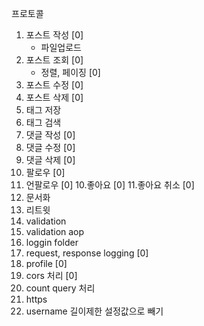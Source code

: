 프로토콜
1. 포스트 작성 [0]
    - 파일업로드
2. 포스트 조회 [0]
    - 정렬, 페이징 [0]
3. 포스트 수정 [0]
4. 포스트 삭제 [0]
5. 태그 저장
6. 태그 검색
5. 댓글 작성 [0]
6. 댓글 수정 [0]
7. 댓글 삭제 [0]
8. 팔로우 [0]
9. 언팔로우 [0]
10.좋아요 [0]
11.좋아요 취소 [0]
12. 문서화
13. 리트윗
14. validation 
15. validation aop
16. loggin folder
17. request, response logging [0]
18. profile [0]
19. cors 처리 [0]
20. count query 처리
21. https
22. username 길이제한 설정값으로 빼기
